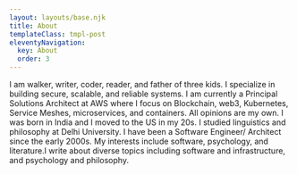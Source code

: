 ```yaml
---
layout: layouts/base.njk
title: About
templateClass: tmpl-post
eleventyNavigation:
  key: About
  order: 3
---
```


I am walker, writer, coder, reader, and father of three kids. I specialize in building secure, scalable, and reliable systems. I am currently a Principal Solutions Architect at AWS where I focus on Blockchain, web3, Kubernetes, Service Meshes, microservices, and containers. All opinions are my own.
I was born in India and I moved to the US in my 20s. I studied linguistics and philosophy at Delhi University. I have been a Software Engineer/ Architect since the early 2000s. My  interests include software, psychology, and literature.I write about diverse topics including software and infrastructure, and psychology and philosophy.
